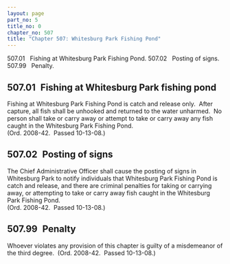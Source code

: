 ```yaml
---
layout: page
part_no: 5
title_no: 0
chapter_no: 507
title: "Chapter 507: Whitesburg Park Fishing Pond"
---
```


507.01   Fishing at Whitesburg Park Fishing Pond.
507.02   Posting of signs.
507.99   Penalty.

## 507.01   Fishing at Whitesburg Park fishing pond

Fishing at Whitesburg Park Fishing Pond is catch and release only.  After
capture, all fish shall be unhooked and returned to the water unharmed.  No
person shall take or carry away or attempt to take or carry away any fish
caught in the Whitesburg Park Fishing Pond.  
(Ord. 2008-42.  Passed 10-13-08.)

## 507.02   Posting of signs

The Chief Administrative Officer shall cause the posting of signs in
Whitesburg Park to notify individuals that Whitesburg Park Fishing Pond is
catch and release, and there are criminal penalties for taking or carrying
away, or attempting to take or carry away fish caught in the Whitesburg Park
Fishing Pond.  
(Ord. 2008-42.  Passed 10-13-08.)

## 507.99   Penalty

Whoever violates any provision of this chapter is guilty of a misdemeanor of
the third degree.  (Ord. 2008-42.  Passed 10-13-08.)
